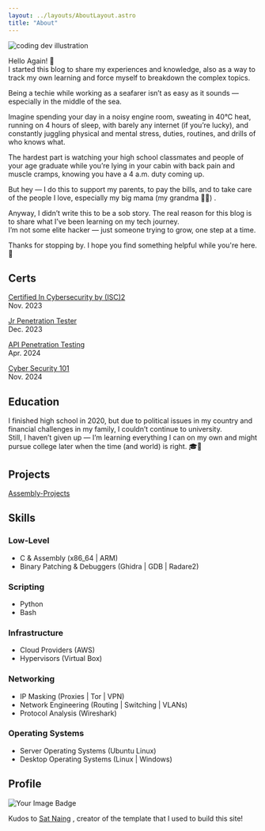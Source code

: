 ```yaml
---
layout: ../layouts/AboutLayout.astro
title: "About"
---
```

<div>
  <img src="/dev.png" class="sm:w-1/2 mx-auto" alt="coding dev illustration">
</div>

Hello Again! 👋  
I started this blog to share my experiences and knowledge, also as a way to track my own learning and force myself to breakdown the complex topics.
  
Being a techie while working as a seafarer isn’t as easy as it sounds — especially in the middle of the sea.  
  
Imagine spending your day in a noisy engine room, sweating in 40°C heat, running on 4 hours of sleep, with barely any internet (if you’re lucky), and constantly juggling physical and mental stress, duties, routines, and drills of who knows what.
  
The hardest part is watching your high school classmates and people of your age graduate while you’re lying in your cabin with back pain and muscle cramps, knowing you have a 4 a.m. duty coming up.
  
But hey — I do this to support my parents, to pay the bills, and to take care of the people I love, especially my big mama (my grandma 👵🏼) .  
  
Anyway, I didn’t write this to be a sob story. The real reason for this blog is to share what I’ve been learning on my tech journey.  
I’m not some elite hacker — just someone trying to grow, one step at a time.

Thanks for stopping by. I hope you find something helpful while you're here. 🤗
  
## Certs

[Certified In Cybersecurity by (ISC)2](https://www.credly.com/badges/5d3465ad-804e-4389-ba6a-4daafe0e3bd9/public_url)  
Nov. 2023
  
[Jr Penetration Tester](https://tryhackme-certificates.s3-eu-west-1.amazonaws.com/THM-LG2WQLSBCE.pdf)  
Dec. 2023

[API Penetration Testing](https://www.credly.com/badges/ff9a4ef5-fc7f-4fa8-9bc8-56e6f7e40262/public_url)  
Apr. 2024 

[Cyber Security 101](https://tryhackme-certificates.s3-eu-west-1.amazonaws.com/THM-HVRVNG6YDG.pdf)  
Nov. 2024
  
## Education

I finished high school in 2020, but due to political issues in my country and financial challenges in my family, I couldn’t continue to university.  
Still, I haven’t given up — I’m learning everything I can on my own and might pursue college later when the time (and world) is right. 🎓💪  

## Projects
  
[Assembly-Projects](https://github.com/leolwin999/Assembly-Projects)
  
## Skills

### Low-Level

- C & Assembly (x86_64 | ARM)
- Binary Patching & Debuggers (Ghidra | GDB | Radare2)

### Scripting

- Python
- Bash

### Infrastructure

- Cloud Providers (AWS)
- Hypervisors (Virtual Box)

### Networking

- IP Masking (Proxies | Tor | VPN)
- Network Engineering (Routing | Switching | VLANs)
- Protocol Analysis (Wireshark)

### Operating Systems

- Server Operating Systems (Ubuntu Linux)
- Desktop Operating Systems (Linux | Windows)

## Profile

<img src="https://tryhackme-badges.s3.amazonaws.com/au66y.png" alt="Your Image Badge" />  
  
  
  
  
 
  
  
  
Kudos to [Sat Naing](https://satnaing.dev/) , creator of the template that I used to build this site!
